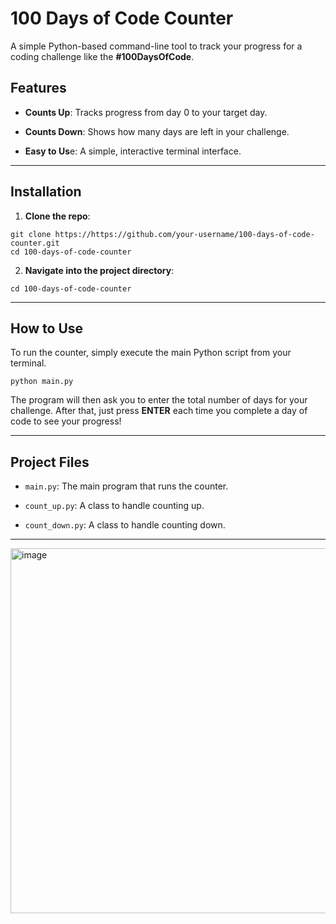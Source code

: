 # 100 Days of Code Counter
A simple Python-based command-line tool to track your progress for a coding challenge like the **#100DaysOfCode**.

## Features
* **Counts Up**: Tracks progress from day 0 to your target day.

* **Counts Down**: Shows how many days are left in your challenge.

* **Easy to Us**e: A simple, interactive terminal interface.
 <hr>

## Installation

1. **Clone the repo**:

```
git clone https://https://github.com/your-username/100-days-of-code-counter.git
cd 100-days-of-code-counter
```

2. **Navigate into the project directory**:
```
cd 100-days-of-code-counter
```
<hr>

## How to Use
To run the counter, simply execute the main Python script from your terminal.
```
python main.py
```
The program will then ask you to enter the total number of days for your challenge. After that, just press **ENTER** each time you complete a day of code to see your progress!



<hr>

## Project Files
* `main.py`: The main program that runs the counter.

* `count_up.py`: A class to handle counting up.

* `count_down.py`: A class to handle counting down.
<hr>

<img width="1025" height="584" alt="image" src="https://github.com/user-attachments/assets/2f20d1ae-130d-4d62-8bf2-46fb5cdc3be5" />


